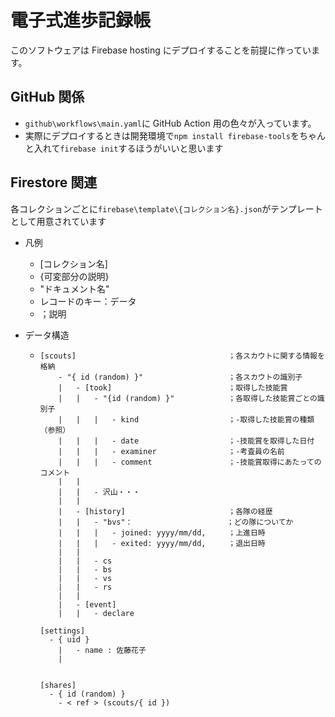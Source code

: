# 電子式進歩記録帳

このソフトウェアは Firebase hosting にデプロイすることを前提に作っています。

## GitHub 関係

- `github\workflows\main.yaml`に GitHub Action 用の色々が入っています。
- 実際にデプロイするときは開発環境で`npm install firebase-tools`をちゃんと入れて`firebase init`するほうがいいと思います

## Firestore 関連

各コレクションごとに`firebase\template\{コレクション名}.json`がテンプレートとして用意されています

- 凡例

  - [コレクション名]
  - {可変部分の説明}
  - "ドキュメント名"
  - レコードのキー：データ
  - ；説明

- データ構造

  - ```
    [scouts]                                  ；各スカウトに関する情報を格納
        - "{ id (random) }"                   ；各スカウトの識別子
        |   - [took]                          ；取得した技能賞
        |   |   - "{id (random) }"            ；各取得した技能賞ごとの識別子
        |   |   |   - kind                    ；-取得した技能賞の種類（参照）
        |   |   |   - date                    ；-技能賞を取得した日付
        |   |   |   - examiner                ；-考査員の名前
        |   |   |   - comment                 ；-技能賞取得にあたってのコメント
        |   |
        |   |   - 沢山・・・
        |   |
        |   - [history]                       ；各隊の経歴
        |   |   - "bvs"：                     ；どの隊についてか
        |   |   |   - joined: yyyy/mm/dd,     ；上進日時
        |   |   |   - exited: yyyy/mm/dd,     ；退出日時
        |   |
        |   |   - cs
        |   |   - bs
        |   |   - vs
        |   |   - rs
        |   |
        |   - [event]
        |   |   - declare

    [settings]
      - { uid }
        |   - name : 佐藤花子
        |


    [shares]
      - { id (random) }
        - < ref > (scouts/{ id })
    ```

```

```
